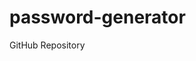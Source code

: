 # password-generator
<a src="https://github.com/wangjiayususan/password-generator"> GitHub Repository</a>
